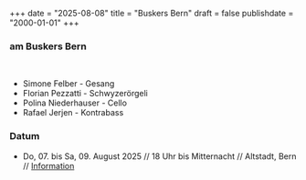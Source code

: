 +++
date = "2025-08-08"
title = "Buskers Bern"
draft = false
publishdate = "2000-01-01"
+++
### am Buskers Bern
<br>

* Simone Felber - Gesang
* Florian Pezzatti - Schwyzerörgeli
* Polina Niederhauser - Cello
* Rafael Jerjen - Kontrabass

### Datum

* Do, 07. bis Sa, 09. August 2025 // 18 Uhr bis Mitternacht // Altstadt, Bern // [Information](https://buskersbern.ch/de)
